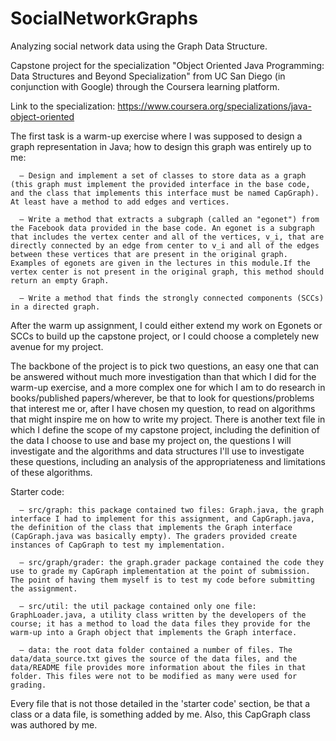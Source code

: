 # SocialNetworkGraphs
Analyzing social network data using the Graph Data Structure.

Capstone project for the specialization "Object Oriented Java Programming: Data Structures and Beyond Specialization" from UC San Diego (in conjunction with Google) through the Coursera learning platform.

Link to the specialization: https://www.coursera.org/specializations/java-object-oriented

The first task is a warm-up exercise where I was supposed to design a graph representation in Java; how to design this graph was entirely up to me:

      – Design and implement a set of classes to store data as a graph (this graph must implement the provided interface in the base code, and the class that implements this interface must be named CapGraph). At least have a method to add edges and vertices.

      – Write a method that extracts a subgraph (called an "egonet") from the Facebook data provided in the base code. An egonet is a subgraph that includes the vertex center and all of the vertices, v_i, that are directly connected by an edge from center to v_i and all of the edges between these vertices that are present in the original graph. Examples of egonets are given in the lectures in this module.If the vertex center is not present in the original graph, this method should return an empty Graph.

      – Write a method that finds the strongly connected components (SCCs) in a directed graph.

After the warm up assignment, I could either extend my work on Egonets or SCCs to build up the capstone project, or I could choose a completely new avenue for my project.

The backbone of the project is to pick two questions, an easy one that can be answered without much more investigation than that which I did for the warm-up exercise, and a more complex one for which I am to do research in books/published papers/wherever, be that to look for questions/problems that interest me or, after I have chosen my question, to read on algorithms that might inspire me on how to write my project. There is another text file in which I define the scope of my capstone project, including the definition of the data I choose to use and base my project on, the questions I will investigate and the algorithms and data structures I'll use to investigate these questions, including an analysis of the appropriateness and limitations of these algorithms.



Starter code:
      
      – src/graph: this package contained two files: Graph.java, the graph interface I had to implement for this assignment, and CapGraph.java, the definition of the class that implements the Graph interface (CapGraph.java was basically empty). The graders provided create instances of CapGraph to test my implementation.
      
      – src/graph/grader: the graph.grader package contained the code they use to grade my CapGraph implementation at the point of submission. The point of having them myself is to test my code before submitting the assignment.
      
      – src/util: the util package contained only one file: GraphLoader.java, a utility class written by the developers of the course; it has a method to load the data files they provide for the warm-up into a Graph object that implements the Graph interface.
      
      – data: the root data folder contained a number of files. The data/data_source.txt gives the source of the data files, and the data/README file provides more information about the files in that folder. This files were not to be modified as many were used for grading.

Every file that is not those detailed in the 'starter code' section, be that a class or a data file, is something added by me. Also, this CapGraph class was authored by me.
